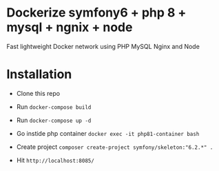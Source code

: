# Dockerize symfony6 + php 8 + mysql + ngnix + node
Fast lightweight Docker network using PHP MySQL Nginx and Node

# Installation

- Clone this repo

- Run ```docker-compose build ```

- Run ```docker-compose up -d ```

- Go instide php container ```docker exec -it php81-container bash```

- Create project  ```composer create-project symfony/skeleton:"6.2.*" . ```

- Hit ```http://localhost:8085/```